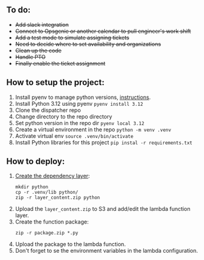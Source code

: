 ## To do:
- ~~Add slack integration~~
- ~~Connect to Opsgenie or another calendar to pull engineer's work shift~~
- ~~Add a test mode to simulate assigning tickets~~
- ~~Need to decide where to set availability and organizations~~
- ~~Clean up the code~~
- ~~Handle PTO~~
- ~~Finally enable the ticket assignment~~

## How to setup the project:
1. Install pyenv to manage python versions, [instructions](https://github.com/pyenv/pyenv?tab=readme-ov-file#automatic-installer).
2. Install Python 3.12 using pyenv ```pyenv install 3.12```
3. Clone the dispatcher repo
4. Change directory to the repo directory
5. Set python version in the repo dir ```pyenv local 3.12```
6. Create a virtual environment in the repo ```python -m venv .venv```
7. Activate virtual env ```source .venv/bin/activate```
8. Install Python libraries for this project ```pip instal -r requirements.txt``` 

## How to deploy:
1. [Create the dependency layer](https://docs.aws.amazon.com/lambda/latest/dg/python-layers.html#python-layer-packaging):
    ```
    mkdir python
    cp -r .venv/lib python/
    zip -r layer_content.zip python
    ```
2. Upload the `layer_content.zip` to S3 and add/edit the lambda function layer.
3. Create the function package:
    ```
    zip -r package.zip *.py
    ```
4. Upload the package to the lambda function.
5. Don't forget to se the environment variables in the lambda configuration.